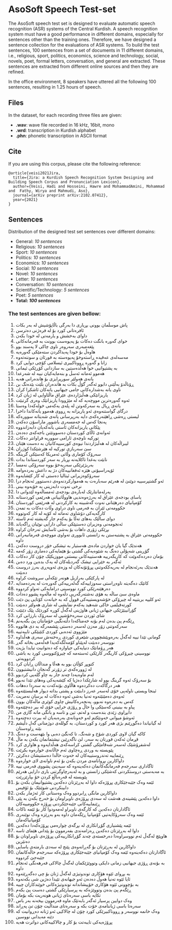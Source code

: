 AsoSoft Speech Test-set
=======================

The AsoSoft speech test set is designed to evaluate automatic speech recognition (ASR) systems of the Central Kurdish. A speech recognition system must have a good performance in different domains, especially for sentences other than the training ones. Therefore, we have designed a sentence collection for the evaluations of ASR systems. To build the test sentences, 100 sentences from a set of documents in 11 different domains, i.e., religious, sport, politics, economics, science and technology, social, novels, poet, formal letters, conversation, and general are extracted. These sentences are extracted from different online sources and then they are refined.

In the office environment, 8 speakers have uttered all the following 100 sentences, resulting in 1.25 hours of speech.


## Files

In the dataset, for each recording three files are given:

*   **.wav**: wave file recorded in 16 kHz, 16bit, mono
*   **.wrd**: transcription in Kurdish alphabet
*   **.phn**: phonetic transcription in ASCII format


##  Cite
If you are using this corpus, please cite the following reference:
~~~
@article{veisi2021Jira,
  title={Jira: a Kurdish Speech Recognition System Designing and Building Speech Corpus and Pronunciation Lexicon},
  author={Veisi, Hadi and Hosseini, Hawre and MohammadAmini, Mohammad and  Fathy, Wirya and Mahmudi, Aso},
  journal={arXiv preprint arXiv:2102.07412},
  year={2021}
}
~~~

## Sentences

Distribution of the designed test set sentences over different domains:

*   General: _10 sentences_
*   Religious: _10 sentences_
*   Sport: _10 sentences_
*   Politics: _10 sentences_
*   Economics: _10 sentences_
*   Social: _10 sentences_
*   Novel: _10 sentences_
*   Letter: _10 sentences_
*   Conversation: _10 sentences_
*   Scientific/Technology: _5 sentences_
*   Poet: _5 sentences_
*   **Total: _100 sentences_**

### The test sentences are given bellow:
1.  پاش موسڵمان بوونی بڕیاری دا بەرگی باڵاپۆشیش لە بەر بکات
2.  ئافرەتانی کورد بۆ لە فرەژنی دەترسن
3.  داوای بەخشش و یارمەتی لە خودا بکەن
4.  خوای گەورە بانگت دەکات بۆ پەیوەست بوونت بە فەرمانەکانی
5.  پێغەمبەری سەروەر ناوی چاکی لا پەسند بوو
6.  هاوەڵ بۆ خودا پەیداکردن ستەمێکی گەورەیە
7.  مەسەلەی عەقیدە ڕاستەوخۆ پەیوەستە بە قورئان و سوننەتەوە
8.  زانا و گەورە ڕووناکبیری ئیسلامی کۆچی دوایی کرد
9.  بە پشتیوانیی خوا هەڵدەستین بە سازدانی کۆڕێکی ئیمانی
10.  هەموو ئەمانە ئەسڵ و بنەمایەکیان نییە لە شەرعدا
11.  یانەی هەولێر سورپرایزی بۆ هاندەرانی هەیە
12.  ڕۆناڵدۆ بەڵێنی دابوو ئەگەر گۆڵ بکات بە هاندەران بڵێت بێدەنگ بن
13.  ناوی یانە بەشدارەکانی جامی جیهانیی یانەکان ئاشکرا کران
14.  یاریزانێکی هەڵبژاردەی عێراق ماڵئاوایی لە ژیان کرد
15.  ئەوە گەورەترین مووچەیە کە لە مێژوودا یاریزانێک وەری گرتبێت
16.  یانەی ڕیال بە سەرکەوتن لە پلەی یەکەمی خولەکەدا وەستا
17.  درگای گواستنەوەی ئەو یاریزانە بە ڕووی هەموو یانەکاندا داخرا
18.  لیستی ڕەشی ڕاهێنەرەکەی دایە بەرپرسانی یانەی شەیتانە سوورەکە
19.  پەنجا کەس لە جەمسەری باشوور ماراسۆن دەکەن
20.  پێکانی یاریزانەکان ئاستی یانەکەیان دابەزاندووە
21.  ئەوانەی ئاڵای کوردستان دەسووتێنن باجەکەی دەدەن
22.  تورکیە ناوچەی ئارامی سووریە فراوانتر دەکات
23.  لیبراڵەکان لە هەڵبژاردندا نیوەی کورسییەکانیان بە دەست هێنان
24.  سێ سەربازی تورکیە لە هێرشێکدا کوژران
25.  سەرۆک کۆماری وڵاتی ئەمریکا کەسێکی گرینگە
26.  نابێت بەغدا تاکلایەنە بڕیار بە سەر کوردستاندا بدات
27.  بەربژێرێکی سەربەخۆ بووە سەرۆکی نەمسا
28.  ئۆپەراسیۆنی هێزە ئەفغانییەکان دژ بە داعش بەردەوامە
29.  سەرۆکوەزیرانی ئیتالیا دەستی لە کار کێشایەوە
30.  ئەو گشتپرسییە دوێنێ لە هەرێم سەبارەت بە هەموارکردنەوەی دەستوور ئەنجام درا
31.  نرخی نەوت دابەزینی بە خۆیەوە بینی
32.  پەرلەمانتارێک لەبارەی بودجەی ئەمساڵەوە لێدوانی دا
33.  یاسای بودجەی عێراق لە بەرژەوەندیی هاووڵاتییانی هەرێمی کوردستانە
34.  کۆمپانیای دەرهێنانی نەوت گەشبینە بە کارکردنی لە هەرێمی کوردستان
35.  حکوومەتی ئێران بە فەرمی ناوی دراوی وڵات دەکات بە تمەن
36.  کارگەیەکی دۆشاوی تەماتە لە کۆیە لە کار کەوتووە
37.  دوای ساڵێک بەهای تەڵا بۆ یەکەم جار گەیشتە ئەم ئاستە
38.  ئەنجومەنی وەزیران دەستپێکی ساڵی دارایی نوێیان ڕاگەیاند
39.  بڕێکی زۆری داهات بۆ بەشی ئاسایش تەرخان کراوە
40.  حکوومەتی عێراق بە پشتبەستن بە زانستی ئابووری تەواوی مووچەی فەرمانبەرانی داوە
41.  هەندێک گیا یان خواردن مادەی هەستیار بە تیشکی خۆر دروست دەکەن
42.  گۆڕینی شەپۆلی دەنگ بە شێوەیەکی گشتی بۆ هێمایەکی دەماری زۆر کەمە
43.  بۆمان دەردەکەوێت کە کاریگەرییە هەستییەکانی بیستنی مووزیکێک چۆن کار دەکات
44.  ئەگەر بە خێرایی تیشک گەردیلەکان لە یەک بدەین ورد دەبن
45.  هەندێک بەرئەنجام لە بەریەککەوتنی پڕۆتۆنەکان لە وزەی ئەوپەڕی بەرز دروست دەبێت
46.  لە پارکێکی بەرازیل هونەر تێکەڵی سروشت کراوە
47.  کاتێک دەگەیتە ناوەڕاستی سەوزاییەکە گەلەرییەکی گەورەت لە بەردەمدایە
48.  دەرهێنەرێکی کورد نووسینی درامایەکی تەواو کردووە
49.  ماوەی سێ ساڵە بە هۆی نەشتەرگەریی دڵەوە لە ماڵەوە پشوو دەدات
50.  ئەو کلیپە بریتییە لە چیرۆکی خۆشەویستییەکی قووڵ کە بە خیانەت کۆتایی پێ دێت
51.  کورتەفیلمی خاکی شەهید یەکەم نمایشی لە شاری هەولێر دەبێت
52.  گۆرانیبێژێکی جیهانی ژیانی هاوژینی لەگەڵ کوڕە کوردێک پێک دێنێت
53.  شای ئوردن سەرەخۆشیی لە سەرۆک بارزانی کرد
54.  ڕێگەم پێ بدەن لەم بۆنە خەمناکەدا دڵتەنگیی خۆمانتان پێ بگەیەنم
55.  سەرکەوتنی زۆر مەزن لەسەر دەستی پێشمەرگە بە دی هاتووە
56.  مێژووی ئەدەبی کوردی کتێبێکی تایبەتییە
57.  گومانی تێدا نییە لەگەڵ بەرەوپێشچوونی شێعری کوردی ڕەخنەش سەری هەڵداوە
58.  نووسەر دەبێت لەپێناو کۆمەڵگەکەیدا قەڵەمی بخاتە گەڕ
59.  هەر ڕۆمانێک دنیایەکی جیاوازە کە دەتوانیت تیایدا بژیت
60.  نووسینی چیرۆکی کاریگەر کارێکی ئەستەمە کە چیرۆکنووسی کورد بە باشی کردوویەتی
61.  کتوپڕ کۆڵان بوو بە هەڵا و منداڵان ڕایان کرد
62.  لە ژوورەکەی تر زۆرتر گەنجان دانیشتبوون
63.  لەم ماوەیەدا چەند جار بە چاو گلەیی کردبوو
64.  بۆ سەرۆک ئەوە گرینگ بوو لە شارێکدا دەژیا کە کێشەیەکی وەهای تێدا نەبوو
65.  هەر درگاکەت دەکردەوە هاڵاوی بۆنەکەت بە سەردا دەهات
66.  ئینجا ویستی ناولەپی خۆی لەسەر عەرز دابنێت و پشتی بداتە دیوار هەڵبستێتەوە
67.  ئەوەی دەمێنێتەوە تەنیا بەشی ئەوە دەکات لە برسان نەمریت
68.  کەس بە دەرەوە نەبوو، پەنجەرەکانیش چاوی کوێری ماڵەکان بوون
69.  پیاو بە بینینی کەسێکی وا حاڵ و ڕۆژی خراپی خۆی لە بیر دەچێتەوە
70.  دابڕاوی زێدی بندەست و لەتم، تین و تاسە و بانگی مانە گازی من
71.  ئەوشۆ میوانی خەونێکتم لەو خەونانەی بەرەبەیان لە بیرت دەچنەوە
72.  لە گیانیاندا دەگوڕێنم بژی هەر کورد و کوردستان، بە گوللەی دوژمنانی گەل دڵیشم بێتە ڕاوەستان
73.  کاکە گیان لاوی کوردی شۆخ و شەنگ، تا کەنگێ دەبی وا بێهەست و دەنگ
74.  قڕمان ئەکەن قوڕتان بە سەر، لێ ناگەڕێین نیشتمانمان بکەن بە ماڵ
75.  لەشفرۆشێک لەسەر شەقامێکی گشتی کراسەکەی هەڵدایەوە و هاواری کرد
76.  پێویستە بە وردی ڕەچاوی ئەم خاڵانەی خوارەوە بکرێت
77.  ڕێنماییە تەندروستییەکان لە حەوت خاڵدا دەستنیشان دەکرێن
78.  داواکارین بڕوانامەی مردن بکەن بۆ ئەم ناوانەی لای خوارەوە
79.  ئاگاداری سەرجەم فەرمانگەکانمان دەکەینەوە کە سبەینێ پشووی فەرمی نییە
80.  بە مەبەستی دروستکردنی کەشێکی زانستی و بە لەبەرچاوگرتنی باری دارایی هەرێم پێویستە لە قەرەباڵغ کردن خۆ بپارێزرێت
81.  ئێمە وەک جێبەجێکاری پڕۆژەکە داوا لە بەڕێزتان دەکەین پشتیوانیمان بکەن بۆ دابینکردنی شوێنێک بۆ ئۆفیس
82.  داواکارین مانگی ڕابردوو وەک وەستانی کار ئەژمار بکەن
83.  داوا دەکەین پێشینەی هەشت لە سەدی پڕۆژەی ناوبراومان بۆ خەرج بکەن بە پێی ڕێنماییەکانی جێبەجێکردنی پڕۆژە حکوومییەکان
84.  ئاگادارتان دەکەین کە کارگەی ناوبراو لەمەودوا کار بۆ ئێمە ناکات
85.  ئێمە وەک سەرۆکایەتیی کۆمپانیا ڕێگەمان داوە بەو بەڕێزە وەک نوێنەری کۆمپانیاکەمان
86.  ئێمە پێشنیاری گۆڕانکاری لە بڕگەی چوارەمی پڕۆژەکەدا دەکەین
87.  داوا لە بەڕێزتان دەکەین ڕەزامەندی بفەرموون بۆ پێدانی هێمای تاسە
88.  هاوپێچ لەگەڵ ئەم نووسراوەدا دەرخستەی چەند گۆڕانکارییەکی پڕۆژەی ناوبراوتان بۆ دەنێرین
89.  داواکارین لە بەڕێزتان بۆ گەڕانەوەی پێنج لە سەدی بارمتەی یاسایی
90.  ئاگادارتان دەکەینەوە ئێمە وەک کۆمپانیای جێبەجێکاری پڕۆژەکە سەرجەم خاڵەکانمان جێبەجێ کردووە
91.  بە بۆنەی ڕۆژی جیهانیی زمانی دایکی وتووێژێکمان لەگەڵ چالاکی فەرهەنگی ئەنجام داوە
92.  بە بڕوای ئێوە هۆکاری توندوتیژی لەگەڵ ژنان بۆ چی دەگەڕێتەوە
93.  ئایا ئێوە تەنیا هەوڵ دەدەن ئەو جیهانەی تێیدا دەژین شی بکەنەوە
94.  بە بۆچوونی ئێوە هۆکاری خۆپیشاندانە توندوتیژەکانی خوێندکاران چییە
95.  ڕێگەم پێ بدەن وتووێژەکە بە پرسیارێکی گشتی دەست پێ بکەم
96.  تکایە باسی سەرەتای ژیانی هونەریت بکە بۆمان
97.  وەک دوایین پرسیار ئەگەر بابەتێک ماوە فەرموون بیخەنە بەر باس
98.  سەرەتا باسی ژیاننامەی خۆت بکە و سەرەتای منداڵیت چۆن تێ پەڕاند
99.  وەک خانمە نووسەر و ڕووناکبیرێکی کورد چۆن لە چالاکیی ئەو ژنانە دەڕوانیت کە دێنە مەیدانی نووسین
100.  پڕۆژەیەکی تایبەتت بۆ کار و چالاکییەکانی دواترت هەیە
